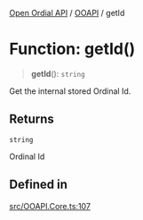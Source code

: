 [Open Ordial API](../../README.md) / [OOAPI](../README.md) / getId

# Function: getId()

> **getId**(): `string`

Get the internal stored Ordinal Id.

## Returns

`string`

Ordinal Id

## Defined in

[src/OOAPI.Core.ts:107](https://github.com/open-ordinal/open-ordinal-api/blob/88ef2e4467b13c07bb5a3ef3483343248c1aa38d/src/OOAPI.Core.ts#L107)
